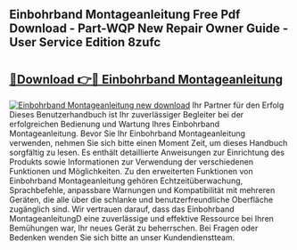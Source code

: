 ## Einbohrband Montageanleitung Free Pdf Download - Part-WQP New Repair Owner Guide - User Service Edition 8zufc

# <h2><a href="http://df8jc0.blite.top/?on=Einbohrband+Montageanleitung">🔗Download 👉🔴 Einbohrband Montageanleitung</a></h2>

[![Einbohrband Montageanleitung new download](https://i.imgur.com/lujVjoI.png)](http://df8jc0.blite.top/?on=Einbohrband+Montageanleitung)
Ihr Partner für den Erfolg Dieses Benutzerhandbuch ist Ihr zuverlässiger Begleiter bei der erfolgreichen Bedienung und Wartung Ihres Einbohrband Montageanleitung. Bevor Sie Ihr Einbohrband Montageanleitung verwenden, nehmen Sie sich bitte einen Moment Zeit, um dieses Handbuch sorgfältig zu lesen. Es enthält detaillierte Anweisungen zur Einrichtung des Produkts sowie Informationen zur Verwendung der verschiedenen Funktionen und Möglichkeiten. Zu den erweiterten Funktionen von Einbohrband Montageanleitung gehören Echtzeitüberwachung, Sprachbefehle, anpassbare Warnungen und Kompatibilität mit mehreren Geräten, die alle über die schlanke und benutzerfreundliche Oberfläche zugänglich sind. Wir vertrauen darauf, dass das Einbohrband MontageanleitungD eine zuverlässige und effektive Ressource bei Ihren Bemühungen war, Ihr neues Gerät zu beherrschen. Bei Fragen oder Bedenken wenden Sie sich bitte an unser Kundendienstteam.
